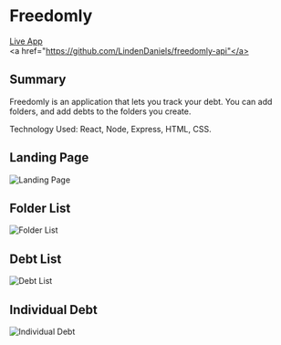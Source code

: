 <h1>Freedomly</h1>

<a href="https://freedomly-app.now.sh/">Live App</a><br/>
<a href="https://github.com/LindenDaniels/freedomly-api"</a><br/>

<h2>Summary</h2>

Freedomly is an application that lets you track your debt. You can add folders, and add debts to the folders you create.

Technology Used: React, Node, Express, HTML, CSS.

<h2>Landing Page</h2>

<img src="https://i.ibb.co/1rYPKcp/Screen-Shot-2020-01-10-at-11-51-13-PM.png" alt="Landing Page" border="0">

<h2>Folder List</h2>

<img src="https://i.ibb.co/2jYv4ZK/Screen-Shot-2020-01-10-at-11-54-04-PM.png" alt="Folder List" border="0">

<h2>Debt List</h2>

<img src="https://i.ibb.co/1Kf7gjV/Screen-Shot-2020-01-10-at-11-55-14-PM.png" alt="Debt List" border="0">

<h2>Individual Debt</h2>

<img src="https://i.ibb.co/HTY1k4v/Screen-Shot-2020-01-10-at-11-55-25-PM.png" alt="Individual Debt" border="0">





